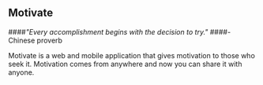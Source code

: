 ## Motivate

####*"Every accomplishment begins with the decision to try."*
####-Chinese proverb

Motivate is a web and mobile application that gives motivation to those who seek it. Motivation comes from anywhere and now you can share it with anyone.
